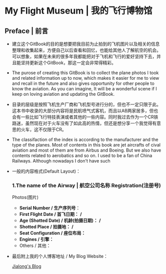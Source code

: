 # My Flight Museum |  我的飞行博物馆

## Preface | 前言

* 建立这个GitBook的目的是想要把我目前为止拍到的飞机图片以及相关的信息整理和收集起来，方便自己以后查看和回忆，也能给其他人了解航空的机会。可以想象，如果在未来的很多年我都能把对于飞机和飞行的爱好坚持下去，并且能坚持更新这个GitBook，那这一定会非常得精彩。

* The purose of creating this GitBook is to collect the plane photos I took and related information up to now, which makes it easier for me to view and recall in the future and also gives opportunity for other people to know the aviation. As you can imagine, It will be a wonderful scene if I keep on loving aviation and updating the GitBook.

* 目录的层级是按照飞机生产厂商和飞机型号进行分的，但也不一定只限于此。这本书中收录的大部分内容将是民航喷气式客机，而且以AB两家居多，但也会有一些比如飞行特技表演或者其他的一些内容。同时我过去作为一个CR铁路迷，虽然现在对于火车没有了如此高的热情，但还是想分享一个我觉得有意思的火车，这不仅限于CR。

* The classifaction of the index is according to the manufacturer and the type of the planes. Most of contents in this book are jet aircrafts of cival aviation and most of them are from Airbus and Boeing. But we also have contents related to aerobatics and so on. I used to be a fan of China Railways. Although nowadays I don't have such 

* 一般的内容格式(Default Layout)：

  ### 1.The name of the Airway | 航空公司名称     Registration(注册号)

  Photos(图片)

  - **Serial Number / 生产序列号**：
  - **First Flight Date / 首飞日期：**  **/**  
  - **Age (Shotted Date) / 机龄(拍摄日期)：**  **/**  
  - **Shotted Place / 拍摄地：**  **/**  
  - **Seat Configuration / 座位布局：**
  - **Engines / 引擎：**
  - Others / 其他：




* 最后附上我的个人博客地址 / My Blog Website：

  [Jialong's Blog](eternityqjl.top)